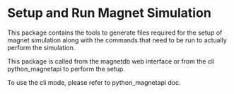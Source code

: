 # Setup and Run Magnet Simulation

This package contains the tools to generate files required for the setup of magnet simulation
along with the commands that need to be run to actually perform the simulation.

This package is called from the magnetdb web interface or from the cli python_magnetapi
to perform the setup.

To use the cli mode, please refer to python_magnetapi doc.

